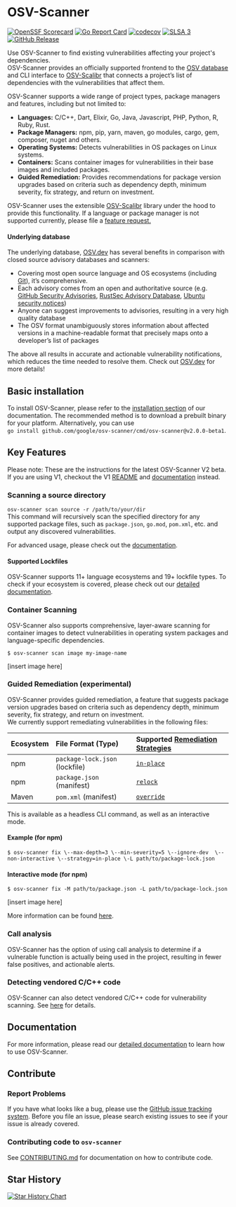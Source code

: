 # OSV-Scanner

[![OpenSSF Scorecard](https://api.securityscorecards.dev/projects/github.com/google/osv-scanner/badge)](https://scorecard.dev/viewer/?uri=github.com/google/osv-scanner)
[![Go Report Card](https://goreportcard.com/badge/github.com/google/osv-scanner)](https://goreportcard.com/report/github.com/google/osv-scanner)
[![codecov](https://codecov.io/gh/google/osv-scanner/graph/badge.svg?token=C8IDVX9LP5)](https://codecov.io/gh/google/osv-scanner)
[![SLSA 3](https://slsa.dev/images/gh-badge-level3.svg)](https://slsa.dev)
[![GitHub Release](https://img.shields.io/github/v/release/google/osv-scanner)](https://github.com/google/osv-scanner/releases)

Use OSV-Scanner to find existing vulnerabilities affecting your project's dependencies.  
OSV-Scanner provides an officially supported frontend to the [OSV database](https://osv.dev/) and CLI interface to [OSV-Scalibr](https://github.com/google/osv-scalibr) that connects a project’s list of dependencies with the vulnerabilities that affect them. 

OSV-Scanner supports a wide range of project types, package managers and features, including but not limited to:

* **Languages:** C/C++, Dart, Elixir, Go, Java, Javascript, PHP, Python, R, Ruby, Rust.  
* **Package Managers:** npm, pip, yarn, maven, go modules, cargo, gem, composer, nuget and others.  
* **Operating Systems:** Detects vulnerabilities in OS packages on Linux systems.  
* **Containers:** Scans container images for vulnerabilities in their base images and included packages.  
* **Guided Remediation:** Provides recommendations for package version upgrades based on criteria such as dependency depth, minimum severity, fix strategy, and return on investment.  

OSV-Scanner uses the extensible [OSV-Scalibr](https://github.com/google/osv-scalibr) library under the hood to provide this functionality. If a language or package manager is not supported currently, please file a [feature request.](https://github.com/google/osv-scanner/issues)

#### Underlying database
The underlying database, [OSV.dev](https://osv.dev/) has several benefits in comparison with closed source advisory databases and scanners:

- Covering most open source language and OS ecosystems (including [Git](https://osv.dev/list?q=&ecosystem=GIT)), it’s comprehensive.  
- Each advisory comes from an open and authoritative source (e.g. [GitHub Security Advisories](https://github.com/github/advisory-database), [RustSec Advisory Database](https://github.com/rustsec/advisory-db), [Ubuntu security notices](https://github.com/canonical/ubuntu-security-notices/tree/main/osv))  
- Anyone can suggest improvements to advisories, resulting in a very high quality database  
- The OSV format unambiguously stores information about affected versions in a machine-readable format that precisely maps onto a developer’s list of packages

The above all results in accurate and actionable vulnerability notifications, which reduces the time needed to resolve them. Check out [OSV.dev](https://osv.dev/) for more details\! 

## Basic installation

To install OSV-Scanner, please refer to the [installation section](https://google.github.io/osv-scanner/installation) of our documentation. The recommended method is to download a prebuilt binary for your platform. Alternatively, you can use   
`go install github.com/google/osv-scanner/cmd/osv-scanner@v2.0.0-beta1`.

## Key Features

Please note: These are the instructions for the latest OSV-Scanner V2 beta. If you are using V1, checkout the V1 [README](https://github.com/google/osv-scanner-v1) and [documentation](https://google.github.io/osv-scanner-v1/) instead. 

### Scanning a source directory

`osv-scanner scan source -r /path/to/your/dir`  
This command will recursively scan the specified directory for any supported package files, such as `package.json`, `go.mod`, `pom.xml`, etc. and output any discovered vulnerabilities.

For advanced usage, please check out the [documentation](https://google.github.io/osv-scanner/usage).

#### Supported Lockfiles

OSV-Scanner supports 11+ language ecosystems and 19+ lockfile types. To check if your ecosystem is covered, please check out our [detailed documentation](https://google.github.io/osv-scanner/supported-languages-and-lockfiles/). 

### Container Scanning

OSV-Scanner also supports comprehensive, layer-aware scanning for container images to detect vulnerabilities in operating system packages and language-specific dependencies.

`$ osv-scanner scan image my-image-name`

[insert image here]

### Guided Remediation (experimental)

OSV-Scanner provides guided remediation, a feature that suggests package version upgrades based on criteria such as dependency depth, minimum severity, fix strategy, and return on investment.    
We currently support remediating vulnerabilities in the following files:

| Ecosystem | File Format (Type) | Supported [Remediation Strategies](#remediation-strategies) |
| :---- | :---- | :---- |
| npm | `package-lock.json` (lockfile) | [`in-place`](https://google.github.io/osv-scanner/experimental/guided-remediation/#in-place-lockfile-remediation) |
| npm | `package.json` (manifest) | [`relock`](https://google.github.io/osv-scanner/experimental/guided-remediation/#in-place-lockfile-remediation) |
| Maven | `pom.xml` (manifest) | [`override`](https://google.github.io/osv-scanner/experimental/guided-remediation/#override-dependency-versions) |

This is available as a headless CLI command, as well as an interactive mode.

#### Example (for npm)

`$ osv-scanner fix \--max-depth=3 \--min-severity=5 \--ignore-dev  \--non-interactive \--strategy=in-place \-L path/to/package-lock.json`

#### Interactive mode (for npm)

`$ osv-scanner fix -M path/to/package.json -L path/to/package-lock.json `


[insert image here]

More information can be found [here](https://google.github.io/osv-scanner/experimental/guided-remediation/).

### Call analysis

OSV-Scanner has the option of using call analysis to determine if a vulnerable function is actually being used in the project, resulting in fewer false positives, and actionable alerts.

### Detecting vendored C/C++ code

OSV-Scanner can also detect vendored C/C++ code for vulnerability scanning. See [here](https://google.github.io/osv-scanner/usage/#cc-scanning) for details. 

## Documentation

For more information, please read our [detailed documentation](https://google.github.io/osv-scanner) to learn how to use OSV-Scanner.

## Contribute

### Report Problems

If you have what looks like a bug, please use the [GitHub issue tracking system](https://github.com/google/osv-scanner/issues). Before you file an issue, please search existing issues to see if your issue is already covered.

### Contributing code to `osv-scanner`

See [CONTRIBUTING.md](http://CONTRIBUTING.md) for documentation on how to contribute code.

## Star History

[![Star History Chart](https://api.star-history.com/svg?repos=google/osv-scanner&type=Date)](https://star-history.com/#google/osv-scanner&Date)
